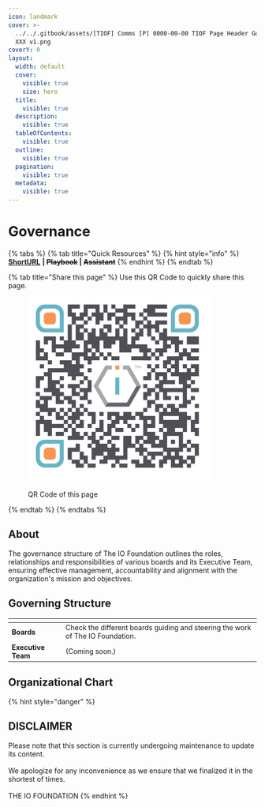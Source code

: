 ```yaml
---
icon: landmark
cover: >-
  ../../.gitbook/assets/[TIOF] Comms [P] 0000-00-00 TIOF Page Header Governance
  XXX v1.png
coverY: 0
layout:
  width: default
  cover:
    visible: true
    size: hero
  title:
    visible: true
  description:
    visible: true
  tableOfContents:
    visible: true
  outline:
    visible: true
  pagination:
    visible: true
  metadata:
    visible: true
---
```


# Governance

{% tabs %}
{% tab title="Quick Resources" %}
{% hint style="info" %}
[**ShortURL**](https://short.theiofoundation.org/TIOFDocsGovernance) **|&#x20;**~~**Playbook**~~**&#x20;|&#x20;**~~**Assistant**~~
{% endhint %}
{% endtab %}

{% tab title="Share this page" %}
Use this QR Code to quickly share this page.

<figure><img src="../../.gitbook/assets/TIOFDocsTIOFsGovernance_4096x4096.png" alt="" width="375"><figcaption><p>QR Code of this page</p></figcaption></figure>
{% endtab %}
{% endtabs %}

## About

The governance structure of The IO Foundation outlines the roles, relationships and responsibilities of various boards and its Executive Team, ensuring effective management, accountability and alignment with the organization's mission and objectives.

## Governing Structure

<table data-view="cards"><thead><tr><th></th><th></th></tr></thead><tbody><tr><td><strong>Boards</strong></td><td>Check the different boards guiding and steering the work of The IO Foundation.</td></tr><tr><td><strong>Executive Team</strong></td><td>(Coming soon.)</td></tr></tbody></table>

## Organizational Chart

{% hint style="danger" %}
## DISCLAIMER

Please note that this section is currently undergoing maintenance to update its content.\
\
We apologize for any inconvenience as we ensure that we finalized it in the shortest of times.\
\
THE IO FOUNDATION
{% endhint %}

